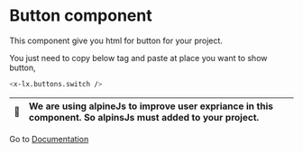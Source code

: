 # Button component
This component give you html for button for your project.


You just need to copy below tag and paste at place you want to show button,

```bash
<x-lx.buttons.switch />
```

| :memo:        | We are using alpineJs to improve user expriance in this component. So alpinsJs must added to your project.       |
|---------------|:------------------------|
 


Go to [Documentation](../README.md)